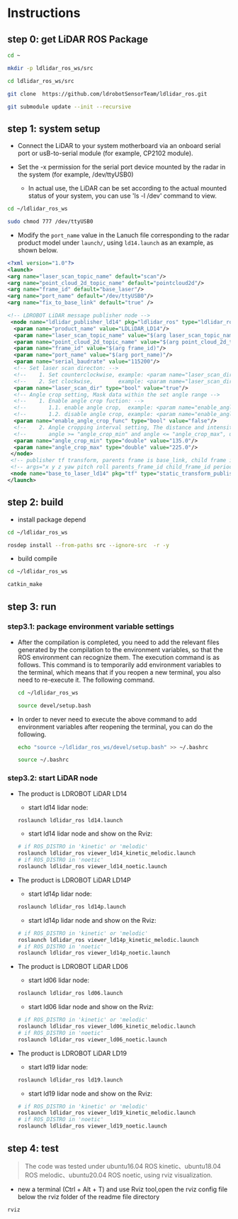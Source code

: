 # Instructions

## step 0: get LiDAR ROS Package
```bash
cd ~

mkdir -p ldlidar_ros_ws/src

cd ldlidar_ros_ws/src

git clone  https://github.com/ldrobotSensorTeam/ldlidar_ros.git

git submodule update --init --recursive
```
## step 1: system setup
- Connect the LiDAR to your system motherboard via an onboard serial port or usB-to-serial module (for example, CP2102 module).

- Set the -x permission for the serial port device mounted by the radar in the system (for example, /dev/ttyUSB0)

  - In actual use, the LiDAR can be set according to the actual mounted status of your system, you can use 'ls -l /dev' command to view.

``` bash
cd ~/ldlidar_ros_ws

sudo chmod 777 /dev/ttyUSB0
```
- Modify the `port_name` value in the Lanuch file corresponding to the radar product model under `launch/`, using `ld14.launch` as an example, as shown below.

``` xml
<?xml version="1.0"?>
<launch>
<arg name="laser_scan_topic_name" default="scan"/>
<arg name="point_cloud_2d_topic_name" default="pointcloud2d"/>
<arg name="frame_id" default="base_laser"/>
<arg name="port_name" default="/dev/ttyUSB0"/>
<arg name="fix_to_base_link" default="true" />

<!-- LDROBOT LiDAR message publisher node -->
 <node name="ldlidar_publisher_ld14" pkg="ldlidar_ros" type="ldlidar_ros_node" output="screen">
  <param name="product_name" value="LDLiDAR_LD14"/>
  <param name="laser_scan_topic_name" value="$(arg laser_scan_topic_name)"/>
  <param name="point_cloud_2d_topic_name" value="$(arg point_cloud_2d_topic_name)"/>
  <param name="frame_id" value="$(arg frame_id)"/>
  <param name="port_name" value="$(arg port_name)"/>
  <param name="serial_baudrate" value="115200"/>
  <!-- Set laser scan directon: -->
  <!--    1. Set counterclockwise, example: <param name="laser_scan_dir" type="bool" value="true"/> -->
  <!--    2. Set clockwise,        example: <param name="laser_scan_dir" type="bool" value="false"/> -->
  <param name="laser_scan_dir" type="bool" value="true"/>
  <!-- Angle crop setting, Mask data within the set angle range -->
  <!--    1. Enable angle crop fuction: -->
  <!--       1.1. enable angle crop,  example: <param name="enable_angle_crop_func" type="bool" value="true"/> -->
  <!--       1.2. disable angle crop, example: <param name="enable_angle_crop_func" type="bool" value="false"/> -->
  <param name="enable_angle_crop_func" type="bool" value="false"/>
  <!--    2. Angle cropping interval setting, The distance and intensity data within the set angle range will be set to 0 --> 
  <!--       angle >= "angle_crop_min" and angle <= "angle_crop_max", unit is degress -->
  <param name="angle_crop_min" type="double" value="135.0"/>
  <param name="angle_crop_max" type="double" value="225.0"/>
 </node>
 <!-- publisher tf transform, parents frame is base_link, child frame is base_laser -->
 <!-- args="x y z yaw pitch roll parents_frame_id child_frame_id period_in_ms"-->
 <node name="base_to_laser_ld14" pkg="tf" type="static_transform_publisher"  args="0.0 0.0 0.18 0 0.0 0.0 base_link base_laser 50" if="$(arg fix_to_base_link)"/>
</launch>

```
## step 2: build
- install package depend
```bash
cd ~/ldlidar_ros_ws

rosdep install --from-paths src --ignore-src  -r -y
```

- build compile
```bash
cd ~/ldlidar_ros_ws

catkin_make
```
## step 3: run

### step3.1: package environment variable settings

- After the compilation is completed, you need to add the relevant files generated by the compilation to the environment variables, so that the ROS environment can recognize them. The execution command is as follows. This command is to temporarily add environment variables to the terminal, which means that if you reopen a new terminal, you also need to re-execute it. The following command.
  
    ```bash
    cd ~/ldlidar_ros_ws

    source devel/setup.bash
    ```
  
- In order to never need to execute the above command to add environment variables after reopening the terminal, you can do the following.

  ```bash
  echo "source ~/ldlidar_ros_ws/devel/setup.bash" >> ~/.bashrc

  source ~/.bashrc
  ```
### step3.2: start LiDAR node
- The product is LDROBOT LiDAR LD14
  - start ld14 lidar node:
  ``` bash
  roslaunch ldlidar_ros ld14.launch
  ```
  - start ld14 lidar node and show on the Rviz:
  ``` bash
  # if ROS_DISTRO in 'kinetic' or 'melodic'
  roslaunch ldlidar_ros viewer_ld14_kinetic_melodic.launch
  # if ROS_DISTRO in 'noetic'
  roslaunch ldlidar_ros viewer_ld14_noetic.launch
  ```
- The product is LDROBOT LiDAR LD14P
  - start ld14p lidar node:
  ``` bash
  roslaunch ldlidar_ros ld14p.launch
  ```
  - start ld14p lidar node and show on the Rviz:
  ``` bash
  # if ROS_DISTRO in 'kinetic' or 'melodic'
  roslaunch ldlidar_ros viewer_ld14p_kinetic_melodic.launch
  # if ROS_DISTRO in 'noetic'
  roslaunch ldlidar_ros viewer_ld14p_noetic.launch
  ```

- The product is LDROBOT LiDAR LD06
  - start ld06 lidar node:
  ``` bash
  roslaunch ldlidar_ros ld06.launch
  ```
  - start ld06 lidar node and show on the Rviz:
  ``` bash
  # if ROS_DISTRO in 'kinetic' or 'melodic'
  roslaunch ldlidar_ros viewer_ld06_kinetic_melodic.launch
  # if ROS_DISTRO in 'noetic'
  roslaunch ldlidar_ros viewer_ld06_noetic.launch
  ```

- The product is LDROBOT LiDAR LD19
  - start ld19 lidar node:
  ``` bash
  roslaunch ldlidar_ros ld19.launch
  ```
  - start ld19 lidar node and show on the Rviz:
  ``` bash
  # if ROS_DISTRO in 'kinetic' or 'melodic'
  roslaunch ldlidar_ros viewer_ld19_kinetic_melodic.launch
  # if ROS_DISTRO in 'noetic'
  roslaunch ldlidar_ros viewer_ld19_noetic.launch
  ```

## step 4: test

> The code was tested under ubuntu16.04 ROS kinetic、ubuntu18.04 ROS melodic、ubuntu20.04 ROS noetic, using rviz visualization.

- new a terminal (Ctrl + Alt + T) and use Rviz tool,open the rviz config file below the rviz folder of the readme file directory
```bash
rviz
```